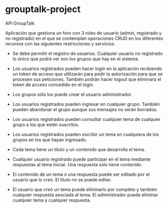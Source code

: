# grouptalk-project
API GroupTalk

Aplicación que gestiona un foro con 3 roles de usuario (admin, registrado y no registrado) en el que se contemplan
operaciones CRUD en los diferentes recursos con las siguientes restricciones y servicios:

- Se debe permitir el registro de usuarios. Cualquier usuario no registrado lo único que podrá ver son los grupos que hay en el sistema. 

- Los usuarios registrados pueden hacer login en la aplicación recibiendo un token de acceso que utilizarán para pedir la autorización para que se procesen sus peticiones. También podrán hacer logout que eliminará el token de acceso concedido en el login.

- Los grupos sólo los puede crear el usuario administrador.

- Los usuarios registrados pueden ingresar en cualquier grupo. También pueden abandonar el grupo aunque sus mensajes no serán borrados.

- Los usuarios registrados pueden consultar cualquier tema de cualquier grupo a los que estén suscritos.

- Los usuarios registrados pueden escribir un tema en cualquiera de los grupos en los que hayan ingresado.

- Cada tema tiene un título y un contenido que desarrolla el tema. 
- Cualquier usuario registrado puede participar en el tema mediante respuestas al tema inicial. Una respuesta sólo tiene contenido.

- El contenido de un tema o una respuesta puede ser editado por el usuario que lo creó. El título no se puede editar.

- El usuario que creó un tema puede eliminarlo por completo y también cualquier respuesta asociada al tema. El administrador puede eliminar cualquier tema y cualquier respuesta.
